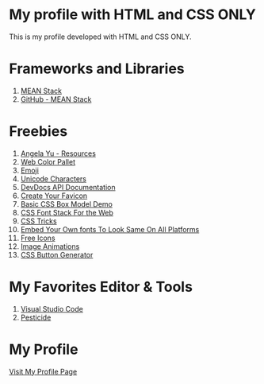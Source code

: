 #  My profile with HTML and CSS ONLY
This is my profile developed with HTML and CSS ONLY.
# Frameworks and Libraries
1. <a href="http://meanjs.org/" target="_blank" title=" MongoDB, Express, AngularJS, and Node.js">MEAN Stack</a> 
2. <a href="http://github.com/meanjs/mean" target="_blank" title="MEAN Stack">GitHub - MEAN Stack</a> 
# Freebies
1. <a href = "https://www.appbrewery.co/p/web-development-course-resources" target="_blank">Angela Yu - Resources</a>
2. <a href = "https://colorhunt.co/" target="_blank">Web Color Pallet</a>
3. <a href = "http://emojipedia.org" target="_blank">Emoji</a>
4. <a href = "https://unicode-table.com/en/" target="_blank">Unicode Characters</a> 
5. <a href = "https://devdocs.io/" target="_blank">DevDocs API Documentation</a> 
6. <a href = "https://www.favicon.cc/" target="_blank">Create Your Favicon</a> 
7. <a href = "http://markusvogl.com/web1/interactive_box_model/css_box_demo.html" target="_blank">Basic 
CSS Box Model Demo</a> 
8. <a href = "https://www.cssfontstack.com/" target="_blank">CSS Font Stack For the Web</a> 
9. <a href = "https://css-tricks.com/" target="_blank">CSS Tricks</a> 
10. <a href = "https://fonts.google.com/" target="_blank">Embed Your Own fonts To Look Same On All Platforms</a> 
11. <a href = "https://www.flaticon.com/" target="_blank">Free Icons</a> 
12. <a href = "https://giphy.com/" target="_blank">Image Animations</a> 
13. <a href = "https://www.css3buttongenerator.com/" target="_blank">CSS Button Generator</a>
# My Favorites Editor & Tools
1. <a href = "https://code.visualstudio.com/download" target="_blank">Visual Studio Code</a>
2. <a href = "https://pesticide.io" target="_blank">Pesticide</a>
# My Profile
<a href = "https://maduoma.github.io/myprofile/" target="_blank">Visit My Profile Page</a>

